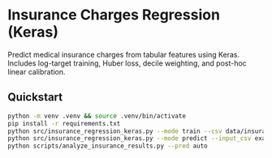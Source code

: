 # Insurance Charges Regression (Keras)

Predict medical insurance charges from tabular features using Keras.
Includes log-target training, Huber loss, decile weighting, and post-hoc linear calibration.

## Quickstart
```bash
python -m venv .venv && source .venv/bin/activate
pip install -r requirements.txt
python src/insurance_regression_keras.py --mode train --csv data/insurance.csv
python src/insurance_regression_keras.py --mode predict --input_csv examples/my_people.csv --out_csv artifacts/my_preds.csv
python scripts/analyze_insurance_results.py --pred auto
